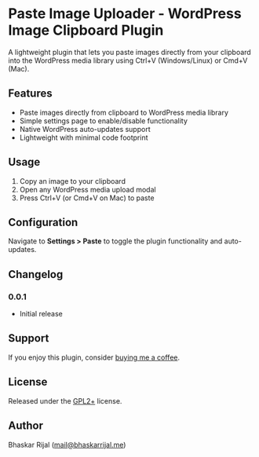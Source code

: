 # Paste Image Uploader - WordPress Image Clipboard Plugin

A lightweight plugin that lets you paste images directly from your clipboard into the WordPress media library using Ctrl+V (Windows/Linux) or Cmd+V (Mac).

## Features
- Paste images directly from clipboard to WordPress media library
- Simple settings page to enable/disable functionality
- Native WordPress auto-updates support
- Lightweight with minimal code footprint

## Usage
1. Copy an image to your clipboard
2. Open any WordPress media upload modal
3. Press Ctrl+V (or Cmd+V on Mac) to paste

## Configuration
Navigate to **Settings > Paste** to toggle the plugin functionality and auto-updates.

## Changelog
### 0.0.1
- Initial release

## Support
If you enjoy this plugin, consider [buying me a coffee](https://buymeacoffee.com/bhaskarrijal).

## License
Released under the [GPL2+](https://www.gnu.org/licenses/gpl-2.0.html) license.

## Author
Bhaskar Rijal (<mail@bhaskarrijal.me>) 